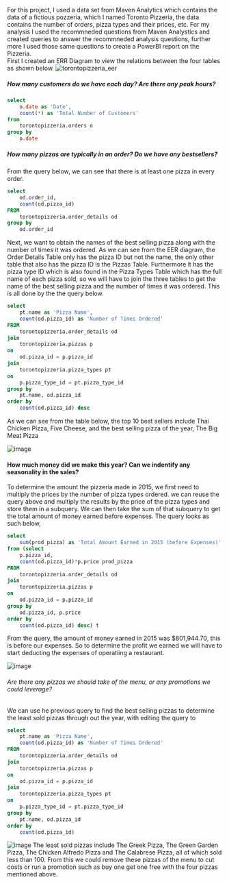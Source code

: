 For this project, I used a data set from Maven Analytics which contains the data of a fictious pozzeria, which I named Toronto Pizzeria, the data contains the number of orders, pizza types and their prices, etc.
For my analysis I used the recommneded questions from Maven Analystics and created queries to answer the recommneded analysis questions, further more I used those same questions to create a PowerBI report on the Pizzeria.
<br>
First I created an ERR Diagram to view the relations between the four tables as shown below.
![torontopizzeria_eer](https://github.com/davidsamuelargueta/SQLProjects/assets/119771151/da4f832a-0d34-491b-8c8b-bd2a4638411d)


##### How many customers do we have each day? Are there any peak hours?
```` sql
select 
	o.date as 'Date',
	count(*) as 'Total Number of Customers'
from 
	torontopizzeria.orders o
group by
	o.date
````

##### How many pizzas are typically in an order? Do we have any bestsellers?
From the query below, we can see that there is at least one pizza in every order.
```` sql
select 
	od.order_id,
	count(od.pizza_id)
FROM
	torontopizzeria.order_details od
group by 
	od.order_id
````

Next, we want to obtain the names of the best selling pizza along with the number of times it was ordered. As we can see from the EER diagram, the Order Details Table only has the pizza ID but not the name, the only other table that also has the pizza ID is the Pizzas Table. Furthermore it has the pizza type ID which is also found in the Pizza Types Table which has the full name of each pizza sold, so we will have to join the three tables to get the name of the best selling pizza and the number of times it was ordered.
This is all done by the the query below.
```` sql
select 
	pt.name as 'Pizza Name', 
	count(od.pizza_id) as 'Number of Times Ordered'
FROM
	torontopizzeria.order_details od
join
	torontopizzeria.pizzas p 
on 
	od.pizza_id = p.pizza_id
join
	torontopizzeria.pizza_types pt
on
	p.pizza_type_id = pt.pizza_type_id
group by 
	pt.name, od.pizza_id 
order by 
	count(od.pizza_id) desc
````
As we can see from the table below, the top 10 best sellers include Thai Chicken Pizza, Five Cheese, and the best selling pizza of the year, The Big Meat Pizza

![image](https://github.com/davidsamuelargueta/SQLProjects/assets/119771151/26d0be54-7ace-486f-a9fb-d3635351d4a0)

#### How much money did we make this year? Can we indentify any seasonality in the sales?
To determine the amount the pizzeria made in 2015, we first need to multiply the prices by the number of pizza types ordered. we can reuse the query above and multiply the results by the price of the pizza types and store them in a subquery. We can then take the sum of that subquery to get the total amount of money earned before expenses. The query looks as such below,
```` sql
select 
	sum(prod_pizza) as 'Total Amount Earned in 2015 (before Expenses)'
from (select 
	p.pizza_id,
	count(od.pizza_id)*p.price prod_pizza
FROM
	torontopizzeria.order_details od
join
	torontopizzeria.pizzas p 
on 
	od.pizza_id = p.pizza_id
group by 
	od.pizza_id, p.price 
order by 
	count(od.pizza_id) desc) t
````
From the query, the amount of money earned in 2015 was $801,944.70, this is before our expenses. So to determine the profit we earned we will have to start deducting the expenses of operatiing a restaurant.

![image](https://github.com/davidsamuelargueta/SQLProjects/assets/119771151/6c78a27b-4b30-49bd-b04a-19d8fde80567)

###### Are there any pizzas we should take of the menu, or any promotions we could leverage?
We can use he previous query to find the best selling pizzas to determine the least sold pizzas through out the year, with editing the query to 
```` sql
select 
	pt.name as 'Pizza Name', 
	count(od.pizza_id) as 'Number of Times Ordered'
FROM
	torontopizzeria.order_details od
join
	torontopizzeria.pizzas p 
on 
	od.pizza_id = p.pizza_id
join
	torontopizzeria.pizza_types pt
on
	p.pizza_type_id = pt.pizza_type_id
group by 
	pt.name, od.pizza_id 
order by 
	count(od.pizza_id) 
````
![image](https://github.com/davidsamuelargueta/SQLProjects/assets/119771151/3123435b-03cc-47f0-a349-7ebe3b628451)
 The least sold pizzas include The Greek Pizza, The Green Garden Pizza, The Chicken Alfredo Pizza and The Calabrese Pizza, all of which sold less than 100. From this we could remove these pizzas of the menu to cut costs or run a promotion such as buy one get one free with the four pizzas mentioned above.
